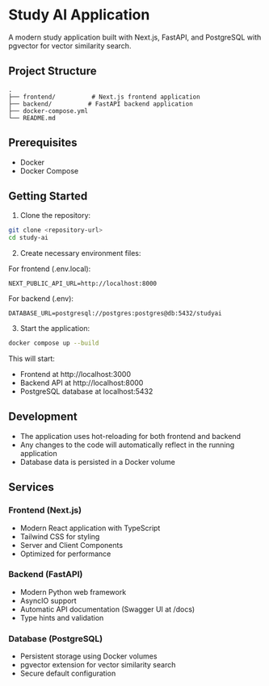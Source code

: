 # Study AI Application

A modern study application built with Next.js, FastAPI, and PostgreSQL with pgvector for vector similarity search.

## Project Structure

```
.
├── frontend/          # Next.js frontend application
├── backend/          # FastAPI backend application
├── docker-compose.yml
└── README.md
```

## Prerequisites

-   Docker
-   Docker Compose

## Getting Started

1. Clone the repository:

```bash
git clone <repository-url>
cd study-ai
```

2. Create necessary environment files:

For frontend (.env.local):

```
NEXT_PUBLIC_API_URL=http://localhost:8000
```

For backend (.env):

```
DATABASE_URL=postgresql://postgres:postgres@db:5432/studyai
```

3. Start the application:

```bash
docker compose up --build
```

This will start:

-   Frontend at http://localhost:3000
-   Backend API at http://localhost:8000
-   PostgreSQL database at localhost:5432

## Development

-   The application uses hot-reloading for both frontend and backend
-   Any changes to the code will automatically reflect in the running application
-   Database data is persisted in a Docker volume

## Services

### Frontend (Next.js)

-   Modern React application with TypeScript
-   Tailwind CSS for styling
-   Server and Client Components
-   Optimized for performance

### Backend (FastAPI)

-   Modern Python web framework
-   AsyncIO support
-   Automatic API documentation (Swagger UI at /docs)
-   Type hints and validation

### Database (PostgreSQL)

-   Persistent storage using Docker volumes
-   pgvector extension for vector similarity search
-   Secure default configuration
